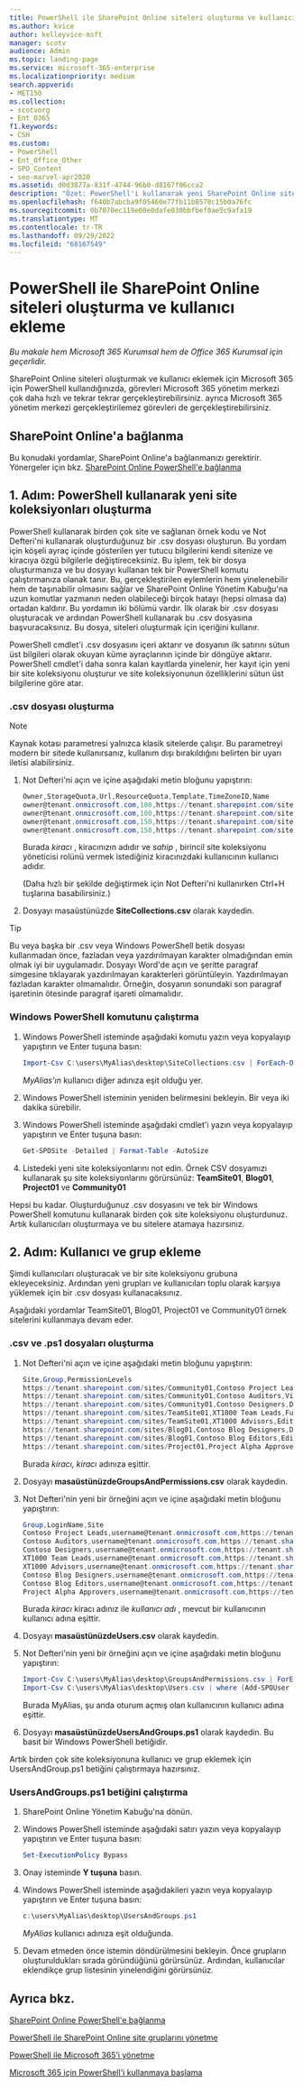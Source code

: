 ```yaml
---
title: PowerShell ile SharePoint Online siteleri oluşturma ve kullanıcı ekleme
ms.author: kvice
author: kelleyvice-msft
manager: scotv
audience: Admin
ms.topic: landing-page
ms.service: microsoft-365-enterprise
ms.localizationpriority: medium
search.appverid:
- MET150
ms.collection:
- scotvorg
- Ent_O365
f1.keywords:
- CSH
ms.custom:
- PowerShell
- Ent_Office_Other
- SPO_Content
- seo-marvel-apr2020
ms.assetid: d0d3877a-831f-4744-96b0-d8167f06cca2
description: "Özet: PowerShell'i kullanarak yeni SharePoint Online siteleri oluşturun ve ardından bu sitelere kullanıcı ve grup ekleyin."
ms.openlocfilehash: f640b7abcba9f05460e77fb11b8578c15b0a76fc
ms.sourcegitcommit: 0b7070ec119e00e0dafe030bbfbef0ae5c9afa19
ms.translationtype: MT
ms.contentlocale: tr-TR
ms.lasthandoff: 09/29/2022
ms.locfileid: "68167549"
---
```

# <a name="create-sharepoint-online-sites-and-add-users-with-powershell"></a>PowerShell ile SharePoint Online siteleri oluşturma ve kullanıcı ekleme

*Bu makale hem Microsoft 365 Kurumsal hem de Office 365 Kurumsal için geçerlidir.*

SharePoint Online siteleri oluşturmak ve kullanıcı eklemek için Microsoft 365 için PowerShell kullandığınızda, görevleri Microsoft 365 yönetim merkezi çok daha hızlı ve tekrar tekrar gerçekleştirebilirsiniz. ayrıca Microsoft 365 yönetim merkezi gerçekleştirilemez görevleri de gerçekleştirebilirsiniz.

## <a name="connect-to-sharepoint-online"></a>SharePoint Online'a bağlanma

Bu konudaki yordamlar, SharePoint Online'a bağlanmanızı gerektirir. Yönergeler için bkz. [SharePoint Online PowerShell'e bağlanma](/powershell/sharepoint/sharepoint-online/connect-sharepoint-online)

## <a name="step-1-create-new-site-collections-using-powershell"></a>1. Adım: PowerShell kullanarak yeni site koleksiyonları oluşturma

PowerShell kullanarak birden çok site ve sağlanan örnek kodu ve Not Defteri'ni kullanarak oluşturduğunuz bir .csv dosyası oluşturun. Bu yordam için köşeli ayraç içinde gösterilen yer tutucu bilgilerini kendi sitenize ve kiracıya özgü bilgilerle değiştireceksiniz. Bu işlem, tek bir dosya oluşturmanıza ve bu dosyayı kullanan tek bir PowerShell komutu çalıştırmanıza olanak tanır. Bu, gerçekleştirilen eylemlerin hem yinelenebilir hem de taşınabilir olmasını sağlar ve SharePoint Online Yönetim Kabuğu'na uzun komutlar yazmanın neden olabileceği birçok hatayı (hepsi olmasa da) ortadan kaldırır. Bu yordamın iki bölümü vardır. İlk olarak bir .csv dosyası oluşturacak ve ardından PowerShell kullanarak bu .csv dosyasına başvuracaksınız. Bu dosya, siteleri oluşturmak için içeriğini kullanır.

PowerShell cmdlet'i .csv dosyasını içeri aktarır ve dosyanın ilk satırını sütun üst bilgileri olarak okuyan küme ayraçlarının içinde bir döngüye aktarır. PowerShell cmdlet'i daha sonra kalan kayıtlarda yinelenir, her kayıt için yeni bir site koleksiyonu oluşturur ve site koleksiyonunun özelliklerini sütun üst bilgilerine göre atar.

### <a name="create-a-csv-file"></a>.csv dosyası oluşturma

> [!NOTE]
> Kaynak kotası parametresi yalnızca klasik sitelerde çalışır. Bu parametreyi modern bir sitede kullanırsanız, kullanım dışı bırakıldığını belirten bir uyarı iletisi alabilirsiniz.

1. Not Defteri'ni açın ve içine aşağıdaki metin bloğunu yapıştırın:

   ```powershell
   Owner,StorageQuota,Url,ResourceQuota,Template,TimeZoneID,Name
   owner@tenant.onmicrosoft.com,100,https://tenant.sharepoint.com/sites/TeamSite01,25,EHS#1,10,Contoso Team Site
   owner@tenant.onmicrosoft.com,100,https://tenant.sharepoint.com/sites/Blog01,25,BLOG#0,10,Contoso Blog
   owner@tenant.onmicrosoft.com,150,https://tenant.sharepoint.com/sites/Project01,25,PROJECTSITE#0,10,Project Alpha
   owner@tenant.onmicrosoft.com,150,https://tenant.sharepoint.com/sites/Community01,25,COMMUNITY#0,10,Community Site
   ```

   Burada *kiracı* , kiracınızın adıdır ve *sahip* , birincil site koleksiyonu yöneticisi rolünü vermek istediğiniz kiracınızdaki kullanıcının kullanıcı adıdır.

   (Daha hızlı bir şekilde değiştirmek için Not Defteri'ni kullanırken Ctrl+H tuşlarına basabilirsiniz.)

2. Dosyayı masaüstünüzde **SiteCollections.csv** olarak kaydedin.

> [!TIP]
> Bu veya başka bir .csv veya Windows PowerShell betik dosyası kullanmadan önce, fazladan veya yazdırılmayan karakter olmadığından emin olmak iyi bir uygulamadır. Dosyayı Word'de açın ve şeritte paragraf simgesine tıklayarak yazdırılmayan karakterleri görüntüleyin. Yazdırılmayan fazladan karakter olmamalıdır. Örneğin, dosyanın sonundaki son paragraf işaretinin ötesinde paragraf işareti olmamalıdır.

### <a name="run-the-windows-powershell-command"></a>Windows PowerShell komutunu çalıştırma

1. Windows PowerShell isteminde aşağıdaki komutu yazın veya kopyalayıp yapıştırın ve Enter tuşuna basın:

   ```powershell
   Import-Csv C:\users\MyAlias\desktop\SiteCollections.csv | ForEach-Object {New-SPOSite -Owner $_.Owner -StorageQuota $_.StorageQuota -Url $_.Url -NoWait -ResourceQuota $_.ResourceQuota -Template $_.Template -TimeZoneID $_.TimeZoneID -Title $_.Name}
   ```

   *MyAlias'ın* kullanıcı diğer adınıza eşit olduğu yer.

2. Windows PowerShell isteminin yeniden belirmesini bekleyin. Bir veya iki dakika sürebilir.

3. Windows PowerShell isteminde aşağıdaki cmdlet'i yazın veya kopyalayıp yapıştırın ve Enter tuşuna basın:

   ```powershell
   Get-SPOSite -Detailed | Format-Table -AutoSize
   ```

4. Listedeki yeni site koleksiyonlarını not edin. Örnek CSV dosyamızı kullanarak şu site koleksiyonlarını görürsünüz: **TeamSite01**, **Blog01**, **Project01** ve **Community01**

Hepsi bu kadar. Oluşturduğunuz .csv dosyasını ve tek bir Windows PowerShell komutunu kullanarak birden çok site koleksiyonu oluşturdunuz. Artık kullanıcıları oluşturmaya ve bu sitelere atamaya hazırsınız.

## <a name="step-2-add-users-and-groups"></a>2. Adım: Kullanıcı ve grup ekleme

Şimdi kullanıcıları oluşturacak ve bir site koleksiyonu grubuna ekleyeceksiniz. Ardından yeni grupları ve kullanıcıları toplu olarak karşıya yüklemek için bir .csv dosyası kullanacaksınız.

Aşağıdaki yordamlar TeamSite01, Blog01, Project01 ve Community01 örnek sitelerini kullanmaya devam eder.

### <a name="create-csv-and-ps1-files"></a>.csv ve .ps1 dosyaları oluşturma

1. Not Defteri'ni açın ve içine aşağıdaki metin bloğunu yapıştırın:

   ```powershell
   Site,Group,PermissionLevels
   https://tenant.sharepoint.com/sites/Community01,Contoso Project Leads,Full Control
   https://tenant.sharepoint.com/sites/Community01,Contoso Auditors,View Only
   https://tenant.sharepoint.com/sites/Community01,Contoso Designers,Design
   https://tenant.sharepoint.com/sites/TeamSite01,XT1000 Team Leads,Full Control
   https://tenant.sharepoint.com/sites/TeamSite01,XT1000 Advisors,Edit
   https://tenant.sharepoint.com/sites/Blog01,Contoso Blog Designers,Design
   https://tenant.sharepoint.com/sites/Blog01,Contoso Blog Editors,Edit
   https://tenant.sharepoint.com/sites/Project01,Project Alpha Approvers,Full Control
   ```

   Burada *kiracı, kiracı* adınıza eşittir.

2. Dosyayı **masaüstünüzdeGroupsAndPermissions.csv** olarak kaydedin.

3. Not Defteri'nin yeni bir örneğini açın ve içine aşağıdaki metin bloğunu yapıştırın:

   ```powershell
   Group,LoginName,Site
   Contoso Project Leads,username@tenant.onmicrosoft.com,https://tenant.sharepoint.com/sites/Community01
   Contoso Auditors,username@tenant.onmicrosoft.com,https://tenant.sharepoint.com/sites/Community01
   Contoso Designers,username@tenant.onmicrosoft.com,https://tenant.sharepoint.com/sites/Community01
   XT1000 Team Leads,username@tenant.onmicrosoft.com,https://tenant.sharepoint.com/sites/TeamSite01
   XT1000 Advisors,username@tenant.onmicrosoft.com,https://tenant.sharepoint.com/sites/TeamSite01
   Contoso Blog Designers,username@tenant.onmicrosoft.com,https://tenant.sharepoint.com/sites/Blog01
   Contoso Blog Editors,username@tenant.onmicrosoft.com,https://tenant.sharepoint.com/sites/Blog01
   Project Alpha Approvers,username@tenant.onmicrosoft.com,https://tenant.sharepoint.com/sites/Project01
   ```

   Burada *kiracı* kiracı adınız ile *kullanıcı adı* , mevcut bir kullanıcının kullanıcı adına eşittir.

4. Dosyayı **masaüstünüzdeUsers.csv** olarak kaydedin.

5. Not Defteri'nin yeni bir örneğini açın ve içine aşağıdaki metin bloğunu yapıştırın:

   ```powershell
   Import-Csv C:\users\MyAlias\desktop\GroupsAndPermissions.csv | ForEach-Object {New-SPOSiteGroup -Group $_.Group -PermissionLevels $_.PermissionLevels -Site $_.Site}
   Import-Csv C:\users\MyAlias\desktop\Users.csv | where {Add-SPOUser -Group $_.Group –LoginName $_.LoginName -Site $_.Site}
   ```

   Burada MyAlias, şu anda oturum açmış olan kullanıcının kullanıcı adına eşittir.

6. Dosyayı **masaüstünüzdeUsersAndGroups.ps1** olarak kaydedin. Bu basit bir Windows PowerShell betiğidir.

Artık birden çok site koleksiyonuna kullanıcı ve grup eklemek için UsersAndGroup.ps1 betiğini çalıştırmaya hazırsınız.

### <a name="run-usersandgroupsps1-script"></a>UsersAndGroups.ps1 betiğini çalıştırma

1. SharePoint Online Yönetim Kabuğu'na dönün.

2. Windows PowerShell isteminde aşağıdaki satırı yazın veya kopyalayıp yapıştırın ve Enter tuşuna basın:

   ```powershell
   Set-ExecutionPolicy Bypass
   ```

3. Onay isteminde **Y tuşuna** basın.

4. Windows PowerShell isteminde aşağıdakileri yazın veya kopyalayıp yapıştırın ve Enter tuşuna basın:

   ```powershell
   c:\users\MyAlias\desktop\UsersAndGroups.ps1
   ```

   *MyAlias* kullanıcı adınıza eşit olduğunda.

5. Devam etmeden önce istemin döndürülmesini bekleyin. Önce grupların oluşturuldukları sırada göründüğünü görürsünüz. Ardından, kullanıcılar eklendikçe grup listesinin yinelendiğini görürsünüz.

## <a name="see-also"></a>Ayrıca bkz.

[SharePoint Online PowerShell'e bağlanma](/powershell/sharepoint/sharepoint-online/connect-sharepoint-online)

[PowerShell ile SharePoint Online site gruplarını yönetme](manage-sharepoint-site-groups-with-powershell.md)

[PowerShell ile Microsoft 365’i yönetme](manage-microsoft-365-with-microsoft-365-powershell.md)

[Microsoft 365 için PowerShell'i kullanmaya başlama](getting-started-with-microsoft-365-powershell.md)
